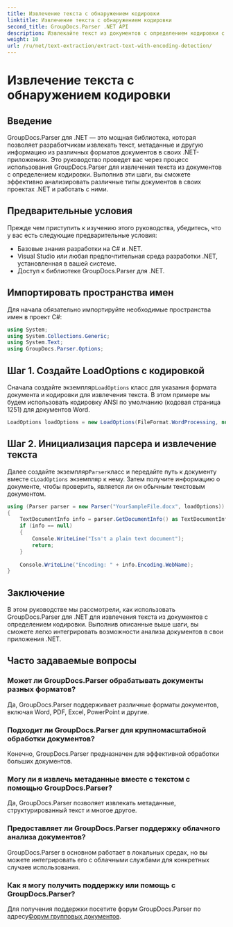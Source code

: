 ```yaml
---
title: Извлечение текста с обнаружением кодировки
linktitle: Извлечение текста с обнаружением кодировки
second_title: GroupDocs.Parser .NET API
description: Извлекайте текст из документов с определением кодировки с помощью GroupDocs.Parser для .NET. Эффективно анализируйте различные форматы в своих приложениях .NET.
weight: 10
url: /ru/net/text-extraction/extract-text-with-encoding-detection/
---
```


# Извлечение текста с обнаружением кодировки

## Введение
GroupDocs.Parser для .NET — это мощная библиотека, которая позволяет разработчикам извлекать текст, метаданные и другую информацию из различных форматов документов в своих .NET-приложениях. Это руководство проведет вас через процесс использования GroupDocs.Parser для извлечения текста из документов с определением кодировки. Выполнив эти шаги, вы сможете эффективно анализировать различные типы документов в своих проектах .NET и работать с ними.
## Предварительные условия
Прежде чем приступить к изучению этого руководства, убедитесь, что у вас есть следующие предварительные условия:
- Базовые знания разработки на C# и .NET.
- Visual Studio или любая предпочтительная среда разработки .NET, установленная в вашей системе.
- Доступ к библиотеке GroupDocs.Parser для .NET.

## Импортировать пространства имен
Для начала обязательно импортируйте необходимые пространства имен в проект C#:
```csharp
using System;
using System.Collections.Generic;
using System.Text;
using GroupDocs.Parser.Options;
```
## Шаг 1. Создайте LoadOptions с кодировкой
 Сначала создайте экземпляр`LoadOptions` класс для указания формата документа и кодировки для извлечения текста. В этом примере мы будем использовать кодировку ANSI по умолчанию (кодовая страница 1251) для документов Word.
```csharp
LoadOptions loadOptions = new LoadOptions(FileFormat.WordProcessing, null, null, Encoding.GetEncoding(1251));
```
## Шаг 2. Инициализация парсера и извлечение текста
 Далее создайте экземпляр`Parser`класс и передайте путь к документу вместе с`LoadOptions` экземпляр к нему. Затем получите информацию о документе, чтобы проверить, является ли он обычным текстовым документом.
```csharp
using (Parser parser = new Parser("YourSampleFile.docx", loadOptions))
{
    TextDocumentInfo info = parser.GetDocumentInfo() as TextDocumentInfo;
    if (info == null)
    {
        Console.WriteLine("Isn't a plain text document");
        return;
    }
    
    Console.WriteLine("Encoding: " + info.Encoding.WebName);
}
```

## Заключение
В этом руководстве мы рассмотрели, как использовать GroupDocs.Parser для .NET для извлечения текста из документов с определением кодировки. Выполнив описанные выше шаги, вы сможете легко интегрировать возможности анализа документов в свои приложения .NET.

## Часто задаваемые вопросы
### Может ли GroupDocs.Parser обрабатывать документы разных форматов?
Да, GroupDocs.Parser поддерживает различные форматы документов, включая Word, PDF, Excel, PowerPoint и другие.
### Подходит ли GroupDocs.Parser для крупномасштабной обработки документов?
Конечно, GroupDocs.Parser предназначен для эффективной обработки больших документов.
### Могу ли я извлечь метаданные вместе с текстом с помощью GroupDocs.Parser?
Да, GroupDocs.Parser позволяет извлекать метаданные, структурированный текст и многое другое.
### Предоставляет ли GroupDocs.Parser поддержку облачного анализа документов?
GroupDocs.Parser в основном работает в локальных средах, но вы можете интегрировать его с облачными службами для конкретных случаев использования.
### Как я могу получить поддержку или помощь с GroupDocs.Parser?
Для получения поддержки посетите форум GroupDocs.Parser по адресу[Форум групповых документов](https://forum.groupdocs.com/c/parser/17).